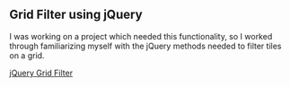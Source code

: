 <h2>Grid Filter using jQuery</h2>
<p>I was working on a project which needed this functionality, so I worked through familiarizing myself with the jQuery methods needed to filter tiles on a grid.</p>
<a href="https://github.com/OneGrumpyBunny/Grid-Filter">jQuery Grid Filter</a>
